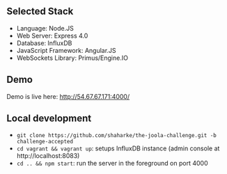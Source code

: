 ## Selected Stack

* Language: Node.JS
* Web Server: Express 4.0
* Database: InfluxDB
* JavaScript Framework: Angular.JS
* WebSockets Library: Primus/Engine.IO

## Demo

Demo is live here: http://54.67.67.171:4000/

## Local development

* `git clone https://github.com/shaharke/the-joola-challenge.git -b challenge-accepted`
* `cd vagrant && vagrant up`: setups InfluxDB instance (admin console at http://localhost:8083)
* `cd .. && npm start`: run the server in the foreground on port 4000
